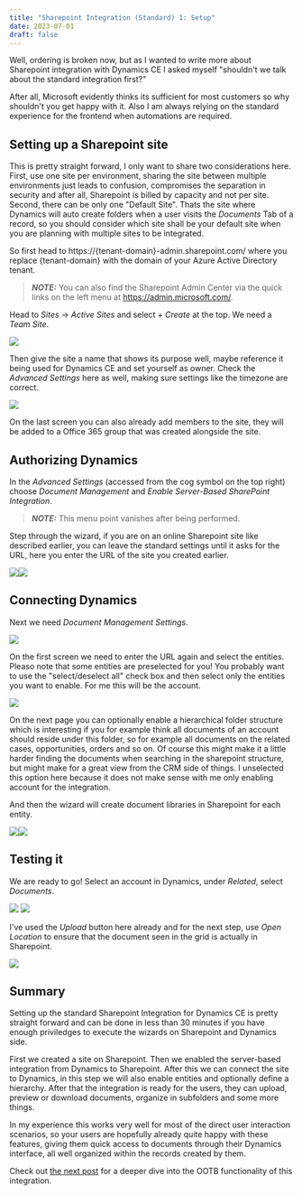 ```yaml
---
title: "Sharepoint Integration (Standard) 1: Setup"
date: 2023-07-01
draft: false
---
```


Well, ordering is broken now, but as I wanted to write more about Sharepoint integration with Dynamics CE I asked myself "shouldn't we talk about the standard integration first?"

After all, Microsoft evidently thinks its sufficient for most customers so why shouldn't you get happy with it. Also I am always relying on the standard experience for the frontend when automations are required. 

## Setting up a Sharepoint site
This is pretty straight forward, I only want to share two considerations here. First, use one site per environment, sharing the site between multiple environments just leads to confusion, compromises the separation in security and after all, Sharepoint is billed by capacity and not per site. Second, there can be only one "Default Site". Thats the site where Dynamics will auto create folders when a user visits the _Documents_ Tab of a record, so you should consider which site shall be your default site when you are planning with multiple sites to be integrated.

So first head to https://{tenant-domain}-admin.sharepoint.com/ where you replace {tenant-domain} with the domain of your Azure Active Directory tenant. 

> **_NOTE:_** You can also find the Sharepoint Admin Center via the quick links on the left menu at https://admin.microsoft.com/.

Head to _Sites_ -> _Active Sites_ and select _+ Create_ at the top. We need a _Team Site_.

![](Create.png)

Then give the site a name that shows its purpose well, maybe reference it being used for Dynamics CE and set yourself as owner. Check the _Advanced Settings_ here as well, making sure settings like the timezone are correct.

![](Settings.png)

On the last screen you can also already add members to the site, they will be added to a Office 365 group that was created alongside the site.

## Authorizing Dynamics
In the _Advanced Settings_ (accessed from the cog symbol on the top right) choose _Document Management_ and _Enable Server-Based SharePoint Integration_.

> **_NOTE:_** This menu point vanishes after being performed.

Step through the wizard, if you are on an online Sharepoint site like described earlier, you can leave the standard settings until it asks for the URL, here you enter the URL of the site you created earlier.

![](WizardServer.png)![](Valid.png)

## Connecting Dynamics
Next we need _Document Management Settings_.

![](DocSettings.png)

On the first screen we need to enter the URL again and select the entities. Pleaso note that some entities are preselected for you! You probably want to use the "select/deselect all" check box and then select only the entities you want to enable. For me this will be the account. 

![](WizardSettings.png)


On the next page you can optionally enable a hierarchical folder structure which is interesting if you for example think all documents of an account should reside under this folder, so for example all documents on the related cases, opportunities, orders and so on. Of course this might make it a little harder finding the documents when searching in the sharepoint structure, but might make for a great view from the CRM side of things. I unselected this option here because it does not make sense with me only enabling account for the integration.

And then the wizard will create document libraries in Sharepoint for each entity. 

![](Hierarchy.png)![](Final.png)

## Testing it
We are ready to go! Select an account in Dynamics, under _Related_, select _Documents_.

![](Documents.png) ![](DocumentsTab.png) 

I've used the _Upload_ button here already and for the next step, use _Open Location_ to ensure that the document seen in the grid is actually in Sharepoint.

![](Folder.png) 

## Summary
Setting up the standard Sharepoint Integration for Dynamics CE is pretty straight forward and can be done in less than 30 minutes if you have enough priviledges to execute the wizards on Sharepoint and Dynamics side.

First we created a site on Sharepoint. Then we enabled the server-based integration from Dynamics to Sharepoint. After this we can connect the site to Dynamics, in this step we will also enable entities and optionally define a hierarchy. After that the integration is ready for the users, they can upload, preview or download documents, organize in subfolders and some more things. 

In my experience this works very well for most of the direct user interaction scenarios, so your users are hopefully already quite happy with these features, giving them quick access to documents through their Dynamics interface, all well organized within the records created by them.

Check out [the next post](/post/sharepoint/standard/functionality) for a deeper dive into the OOTB functionality of this integration.